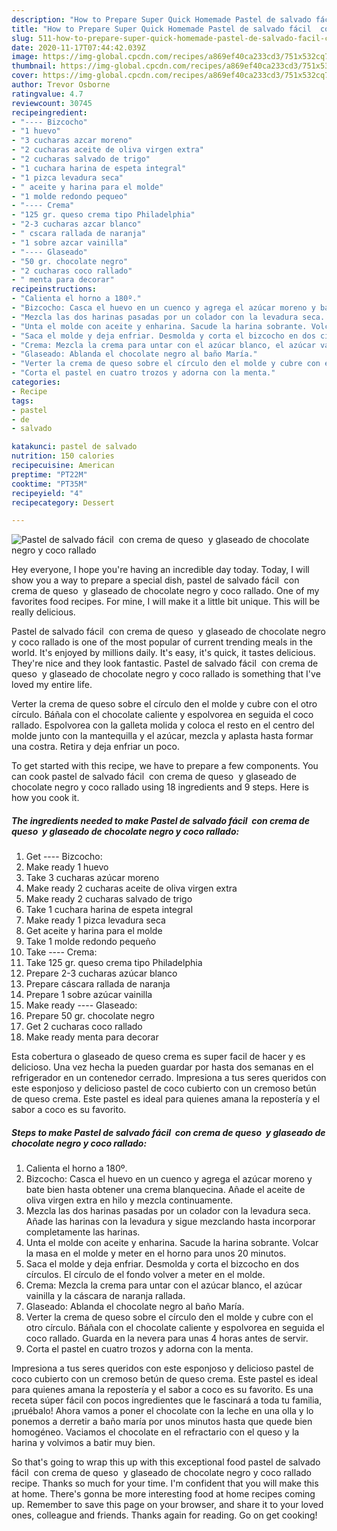 ```yaml
---
description: "How to Prepare Super Quick Homemade Pastel de salvado fácil  con crema de queso  y glaseado de chocolate negro y coco rallado"
title: "How to Prepare Super Quick Homemade Pastel de salvado fácil  con crema de queso  y glaseado de chocolate negro y coco rallado"
slug: 511-how-to-prepare-super-quick-homemade-pastel-de-salvado-facil-con-crema-de-queso-y-glaseado-de-chocolate-negro-y-coco-rallado
date: 2020-11-17T07:44:42.039Z
image: https://img-global.cpcdn.com/recipes/a869ef40ca233cd3/751x532cq70/pastel-de-salvado-facil-con-crema-de-queso-y-glaseado-de-chocolate-negro-y-coco-rallado-foto-principal.jpg
thumbnail: https://img-global.cpcdn.com/recipes/a869ef40ca233cd3/751x532cq70/pastel-de-salvado-facil-con-crema-de-queso-y-glaseado-de-chocolate-negro-y-coco-rallado-foto-principal.jpg
cover: https://img-global.cpcdn.com/recipes/a869ef40ca233cd3/751x532cq70/pastel-de-salvado-facil-con-crema-de-queso-y-glaseado-de-chocolate-negro-y-coco-rallado-foto-principal.jpg
author: Trevor Osborne
ratingvalue: 4.7
reviewcount: 30745
recipeingredient:
- "---- Bizcocho"
- "1 huevo"
- "3 cucharas azcar moreno"
- "2 cucharas aceite de oliva virgen extra"
- "2 cucharas salvado de trigo"
- "1 cuchara harina de espeta integral"
- "1 pizca levadura seca"
- " aceite y harina para el molde"
- "1 molde redondo pequeo"
- "---- Crema"
- "125 gr. queso crema tipo Philadelphia"
- "2-3 cucharas azcar blanco"
- " cscara rallada de naranja"
- "1 sobre azcar vainilla"
- "---- Glaseado"
- "50 gr. chocolate negro"
- "2 cucharas coco rallado"
- " menta para decorar"
recipeinstructions:
- "Calienta el horno a 180º."
- "Bizcocho: Casca el huevo en un cuenco y agrega el azúcar moreno y bate bien hasta obtener una crema blanquecina. Añade el aceite de oliva virgen extra en hilo y mezcla continuamente."
- "Mezcla las dos harinas pasadas por un colador con la levadura seca. Añade las harinas con la levadura y sigue mezclando hasta incorporar completamente las harinas."
- "Unta el molde con aceite y enharina. Sacude la harina sobrante. Volcar la masa en el molde y meter en el horno para unos 20 minutos."
- "Saca el molde y deja enfriar. Desmolda y corta el bizcocho en dos círculos. El círculo de el fondo volver a meter en el molde."
- "Crema: Mezcla la crema para untar con el azúcar blanco, el azúcar vainilla y la cáscara de naranja rallada."
- "Glaseado: Ablanda el chocolate negro al baño María."
- "Verter la crema de queso sobre el círculo den el molde y cubre con el otro círculo. Báñala con el chocolate caliente y espolvorea en seguida el coco rallado. Guarda en la nevera para unas 4 horas antes de servir."
- "Corta el pastel en cuatro trozos y adorna con la menta."
categories:
- Recipe
tags:
- pastel
- de
- salvado

katakunci: pastel de salvado 
nutrition: 150 calories
recipecuisine: American
preptime: "PT22M"
cooktime: "PT35M"
recipeyield: "4"
recipecategory: Dessert

---
```



![Pastel de salvado fácil  con crema de queso  y glaseado de chocolate negro y coco rallado](https://img-global.cpcdn.com/recipes/a869ef40ca233cd3/751x532cq70/pastel-de-salvado-facil-con-crema-de-queso-y-glaseado-de-chocolate-negro-y-coco-rallado-foto-principal.jpg)

Hey everyone, I hope you're having an incredible day today. Today, I will show you a way to prepare a special dish, pastel de salvado fácil  con crema de queso  y glaseado de chocolate negro y coco rallado. One of my favorites food recipes. For mine, I will make it a little bit unique. This will be really delicious.

Pastel de salvado fácil  con crema de queso  y glaseado de chocolate negro y coco rallado is one of the most popular of current trending meals in the world. It's enjoyed by millions daily. It's easy, it's quick, it tastes delicious. They're nice and they look fantastic. Pastel de salvado fácil  con crema de queso  y glaseado de chocolate negro y coco rallado is something that I've loved my entire life.

Verter la crema de queso sobre el círculo den el molde y cubre con el otro círculo. Báñala con el chocolate caliente y espolvorea en seguida el coco rallado. Espolvorea con la galleta molida y coloca el resto en el centro del molde junto con la mantequilla y el azúcar, mezcla y aplasta hasta formar una costra. Retira y deja enfriar un poco.


To get started with this recipe, we have to prepare a few components. You can cook pastel de salvado fácil  con crema de queso  y glaseado de chocolate negro y coco rallado using 18 ingredients and 9 steps. Here is how you cook it.

<!--inarticleads1-->

##### The ingredients needed to make Pastel de salvado fácil  con crema de queso  y glaseado de chocolate negro y coco rallado:

1. Get ---- Bizcocho:
1. Make ready 1 huevo
1. Take 3 cucharas azúcar moreno
1. Make ready 2 cucharas aceite de oliva virgen extra
1. Make ready 2 cucharas salvado de trigo
1. Take 1 cuchara harina de espeta integral
1. Make ready 1 pizca levadura seca
1. Get  aceite y harina para el molde
1. Take 1 molde redondo pequeño
1. Take ---- Crema:
1. Take 125 gr. queso crema tipo Philadelphia
1. Prepare 2-3 cucharas azúcar blanco
1. Prepare  cáscara rallada de naranja
1. Prepare 1 sobre azúcar vainilla
1. Make ready ---- Glaseado:
1. Prepare 50 gr. chocolate negro
1. Get 2 cucharas coco rallado
1. Make ready  menta para decorar


Esta cobertura o glaseado de queso crema es super facil de hacer y es delicioso. Una vez hecha la pueden guardar por hasta dos semanas en el refrigerador en un contenedor cerrado. Impresiona a tus seres queridos con este esponjoso y delicioso pastel de coco cubierto con un cremoso betún de queso crema. Este pastel es ideal para quienes amana la repostería y el sabor a coco es su favorito. 

<!--inarticleads2-->

##### Steps to make Pastel de salvado fácil  con crema de queso  y glaseado de chocolate negro y coco rallado:

1. Calienta el horno a 180º.
1. Bizcocho: Casca el huevo en un cuenco y agrega el azúcar moreno y bate bien hasta obtener una crema blanquecina. Añade el aceite de oliva virgen extra en hilo y mezcla continuamente.
1. Mezcla las dos harinas pasadas por un colador con la levadura seca. Añade las harinas con la levadura y sigue mezclando hasta incorporar completamente las harinas.
1. Unta el molde con aceite y enharina. Sacude la harina sobrante. Volcar la masa en el molde y meter en el horno para unos 20 minutos.
1. Saca el molde y deja enfriar. Desmolda y corta el bizcocho en dos círculos. El círculo de el fondo volver a meter en el molde.
1. Crema: Mezcla la crema para untar con el azúcar blanco, el azúcar vainilla y la cáscara de naranja rallada.
1. Glaseado: Ablanda el chocolate negro al baño María.
1. Verter la crema de queso sobre el círculo den el molde y cubre con el otro círculo. Báñala con el chocolate caliente y espolvorea en seguida el coco rallado. Guarda en la nevera para unas 4 horas antes de servir.
1. Corta el pastel en cuatro trozos y adorna con la menta.


Impresiona a tus seres queridos con este esponjoso y delicioso pastel de coco cubierto con un cremoso betún de queso crema. Este pastel es ideal para quienes amana la repostería y el sabor a coco es su favorito. Es una receta súper fácil con pocos ingredientes que le fascinará a toda tu familia, ¡pruébalo! Ahora vamos a poner el chocolate con la leche en una olla y lo ponemos a derretir a baño maría por unos minutos hasta que quede bien homogéneo. Vaciamos el chocolate en el refractario con el queso y la harina y volvimos a batir muy bien. 

So that's going to wrap this up with this exceptional food pastel de salvado fácil  con crema de queso  y glaseado de chocolate negro y coco rallado recipe. Thanks so much for your time. I'm confident that you will make this at home. There's gonna be more interesting food at home recipes coming up. Remember to save this page on your browser, and share it to your loved ones, colleague and friends. Thanks again for reading. Go on get cooking!
